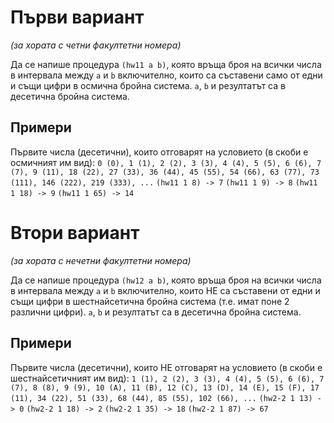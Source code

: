 Първи вариант
=============
_(за хората с четни факултетни номера)_

Да се напише процедура `(hw11 a b)`, която връща броя на всички числа в интервала между `a` и `b` включително, които са съставени само от едни и същи цифри в осмична бройна система. `a`, `b` и резултатът са в десетична бройна система.

Примери
-------
Първите числа (десетични), които отговарят на условието (в скоби е осмичният им вид):
`0 (0), 1 (1), 2 (2), 3 (3), 4 (4), 5 (5), 6 (6), 7 (7), 9 (11), 18 (22), 27 (33), 36 (44), 45 (55), 54 (66), 63 (77), 73 (111), 146 (222), 219 (333), ...`
`(hw11 1 8) -> 7`
`(hw11 1 9) -> 8`
`(hw11 1 18) -> 9`
`(hw11 1 65) -> 14`

Втори вариант
=============
_(за хората с нечетни факултетни номера)_

Да се напише процедура `(hw12 a b)`, която връща броя на всички числа в интервала между `a` и `b` включително, които НЕ са съставени от едни и същи цифри в шестнайсетична бройна система (т.е. имат поне 2 различни цифри). `a`, `b` и резултатът са в десетична бройна система.

Примери
-------
Първите числа (десетични), които НЕ отговарят на условието (в скоби е шестнайсетичният им вид):
`1 (1), 2 (2), 3 (3), 4 (4), 5 (5), 6 (6), 7 (7), 8 (8), 9 (9), 10 (A), 11 (B), 12 (C), 13 (D), 14 (E), 15 (F), 17 (11), 34 (22), 51 (33), 68 (44), 85 (55), 102 (66), ...`
`(hw2-2 1 13) -> 0`
`(hw2-2 1 18) -> 2`
`(hw2-2 1 35) -> 18`
`(hw2-2 1 87) -> 67`